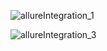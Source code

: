 
![allureIntegration_1](https://github.com/user-attachments/assets/f061e620-41e4-41c6-85ca-b47e55b1d212)

![allureIntegration_3](https://github.com/user-attachments/assets/e8e0954e-d625-4fc5-93d1-231358c78d5d)
